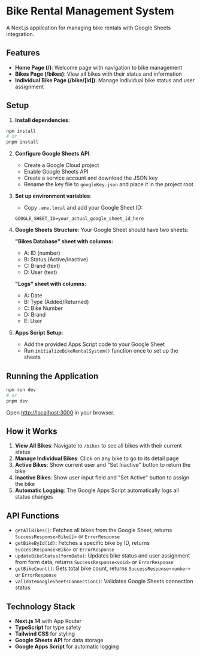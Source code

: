 # Bike Rental Management System

A Next.js application for managing bike rentals with Google Sheets integration.

## Features

- **Home Page (/)**: Welcome page with navigation to bike management
- **Bikes Page (/bikes)**: View all bikes with their status and information
- **Individual Bike Page (/bike/[id])**: Manage individual bike status and user assignment

## Setup

1. **Install dependencies**:

```bash
npm install
# or
pnpm install
```

2. **Configure Google Sheets API**:

   - Create a Google Cloud project
   - Enable Google Sheets API
   - Create a service account and download the JSON key
   - Rename the key file to `googleKey.json` and place it in the project root

3. **Set up environment variables**:

   - Copy `.env.local` and add your Google Sheet ID:

   ```
   GOOGLE_SHEET_ID=your_actual_google_sheet_id_here
   ```

4. **Google Sheets Structure**:
   Your Google Sheet should have two sheets:

   **"Bikes Database" sheet with columns:**

   - A: ID (number)
   - B: Status (Active/Inactive)
   - C: Brand (text)
   - D: User (text)

   **"Logs" sheet with columns:**

   - A: Date
   - B: Type (Added/Returned)
   - C: Bike Number
   - D: Brand
   - E: User

5. **Apps Script Setup**:
   - Add the provided Apps Script code to your Google Sheet
   - Run `initializeBikeRentalSystem()` function once to set up the sheets

## Running the Application

```bash
npm run dev
# or
pnpm dev
```

Open [http://localhost:3000](http://localhost:3000) in your browser.

## How it Works

1. **View All Bikes**: Navigate to `/bikes` to see all bikes with their current status
2. **Manage Individual Bikes**: Click on any bike to go to its detail page
3. **Active Bikes**: Show current user and "Set Inactive" button to return the bike
4. **Inactive Bikes**: Show user input field and "Set Active" button to assign the bike
5. **Automatic Logging**: The Google Apps Script automatically logs all status changes

## API Functions

- `getAllBikes()`: Fetches all bikes from the Google Sheet, returns `SuccessResponse<Bike[]>` or `ErrorResponse`
- `getBikeById(id)`: Fetches a specific bike by ID, returns `SuccessResponse<Bike>` or `ErrorResponse`
- `updateBikeStatus(formData)`: Updates bike status and user assignment from form data, returns `SuccessResponse<void>` or `ErrorResponse`
- `getBikeCount()`: Gets total bike count, returns `SuccessResponse<number>` or `ErrorResponse`
- `validateGoogleSheetsConnection()`: Validates Google Sheets connection status

## Technology Stack

- **Next.js 14** with App Router
- **TypeScript** for type safety
- **Tailwind CSS** for styling
- **Google Sheets API** for data storage
- **Google Apps Script** for automatic logging
